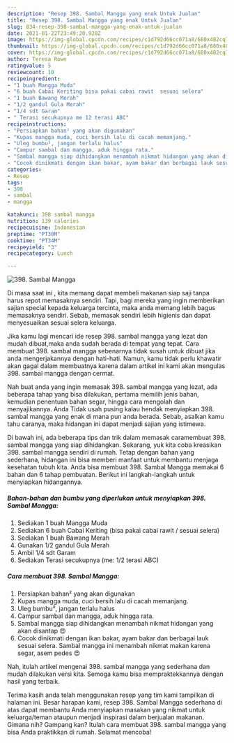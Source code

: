 ```yaml
---
description: "Resep 398. Sambal Mangga yang enak Untuk Jualan"
title: "Resep 398. Sambal Mangga yang enak Untuk Jualan"
slug: 834-resep-398-sambal-mangga-yang-enak-untuk-jualan
date: 2021-01-22T23:49:20.920Z
image: https://img-global.cpcdn.com/recipes/c1d792d66cc071a8/680x482cq70/398-sambal-mangga-foto-resep-utama.jpg
thumbnail: https://img-global.cpcdn.com/recipes/c1d792d66cc071a8/680x482cq70/398-sambal-mangga-foto-resep-utama.jpg
cover: https://img-global.cpcdn.com/recipes/c1d792d66cc071a8/680x482cq70/398-sambal-mangga-foto-resep-utama.jpg
author: Teresa Rowe
ratingvalue: 5
reviewcount: 10
recipeingredient:
- "1 buah Mangga Muda"
- "6 buah Cabai Keriting bisa pakai cabai rawit  sesuai selera"
- "1 buah Bawang Merah"
- "1/2 gandul Gula Merah"
- "1/4 sdt Garam"
- " Terasi secukupnya me 12 terasi ABC"
recipeinstructions:
- "Persiapkan bahan² yang akan digunakan"
- "Kupas mangga muda, cuci bersih lalu di cacah memanjang."
- "Uleg bumbu², jangan terlalu halus"
- "Campur sambal dan mangga, aduk hingga rata."
- "Sambal mangga siap dihidangkan menambah nikmat hidangan yang akan disantap 😍"
- "Cocok dinikmati dengan ikan bakar, ayam bakar dan berbagai lauk sesuai selera. Sambal mangga ini menambah nikmat makan karena segar, asem pedes 😍"
categories:
- Resep
tags:
- 398
- sambal
- mangga

katakunci: 398 sambal mangga 
nutrition: 139 calories
recipecuisine: Indonesian
preptime: "PT30M"
cooktime: "PT34M"
recipeyield: "3"
recipecategory: Lunch

---
```



![398. Sambal Mangga](https://img-global.cpcdn.com/recipes/c1d792d66cc071a8/680x482cq70/398-sambal-mangga-foto-resep-utama.jpg)

Di masa  saat ini , kita memang dapat membeli makanan siap saji tanpa harus repot memasaknya sendiri. Tapi, bagi mereka yang ingin memberikan sajian special kepada keluarga tercinta, maka anda memang lebih bagus memasaknya sendiri. Sebab, memasak sendiri lebih higienis dan dapat menyesuaikan sesuai selera keluarga.

Jika kamu lagi mencari ide resep 398. sambal mangga yang lezat dan mudah dibuat,maka anda sudah berada di tempat yang tepat. Cara membuat 398. sambal mangga  sebenarnya tidak susah untuk dibuat jika anda mengerjakannya dengan hati-hati. Namun, kamu tidak perlu khawatir akan gagal dalam membuatnya 
karena dalam artikel ini kami akan mengulas 398. sambal mangga dengan cermat.  



Nah buat anda yang ingin memasak 398. sambal mangga yang lezat, ada beberapa tahap yang bisa dilakukan, pertama memilih jenis bahan, kemudian penentuan bahan segar, hingga cara mengolah dan menyajikannya. Anda Tidak usah pusing kalau hendak menyiapkan 398. sambal mangga yang enak di mana pun anda berada. Sebab, asalkan kamu  tahu caranya, maka hidangan ini dapat menjadi sajian yang istimewa.

Di bawah ini, ada beberapa tips dan trik dalam memasak caramembuat 398. sambal mangga yang siap dihidangkan. Sekarang, yuk kita coba kreasikan 398. sambal mangga sendiri di rumah. Tetap dengan bahan yang sederhana, hidangan ini bisa memberi manfaat untuk membantu menjaga kesehatan tubuh kita. Anda bisa membuat 398. Sambal Mangga memakai 6 bahan dan 6 tahap pembuatan. Berikut ini langkah-langkah untuk menyiapkan hidangannya.

<!--inarticleads1-->

##### Bahan-bahan dan bumbu yang diperlukan untuk menyiapkan 398. Sambal Mangga:

1. Sediakan 1 buah Mangga Muda
1. Sediakan 6 buah Cabai Keriting (bisa pakai cabai rawit / sesuai selera)
1. Sediakan 1 buah Bawang Merah
1. Gunakan 1/2 gandul Gula Merah
1. Ambil 1/4 sdt Garam
1. Sediakan  Terasi secukupnya (me: 1/2 terasi ABC)




<!--inarticleads2-->

##### Cara membuat 398. Sambal Mangga:

1. Persiapkan bahan² yang akan digunakan
1. Kupas mangga muda, cuci bersih lalu di cacah memanjang.
1. Uleg bumbu², jangan terlalu halus
1. Campur sambal dan mangga, aduk hingga rata.
1. Sambal mangga siap dihidangkan menambah nikmat hidangan yang akan disantap 😍
1. Cocok dinikmati dengan ikan bakar, ayam bakar dan berbagai lauk sesuai selera. Sambal mangga ini menambah nikmat makan karena segar, asem pedes 😍




Nah, itulah artikel mengenai  398. sambal mangga  yang sederhana dan mudah dilakukan versi kita. Semoga kamu bisa mempraktekkannya dengan hasil yang terbaik. 

Terima kasih anda telah menggunakan resep yang tim kami tampilkan di halaman ini. Besar harapan kami, resep  398. Sambal Mangga sederhana di atas dapat membantu Anda menyiapkan masakan yang nikmat untuk keluarga/teman ataupun menjadi inspirasi dalam berjualan makanan. Gimana nih? Gampang kan? Itulah cara membuat 398. sambal mangga yang bisa Anda praktikkan di rumah. Selamat mencoba!

